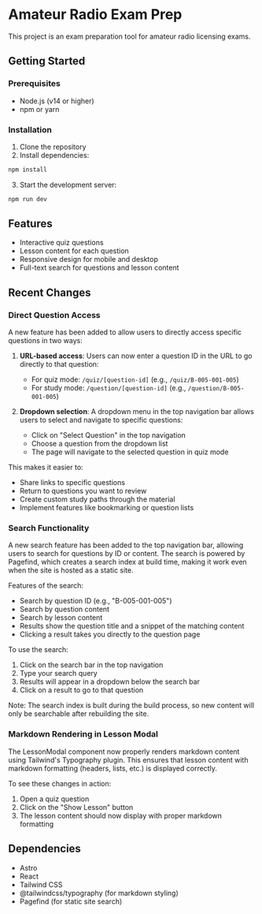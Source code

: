 

# Amateur Radio Exam Prep

This project is an exam preparation tool for amateur radio licensing exams.

## Getting Started

### Prerequisites

- Node.js (v14 or higher)
- npm or yarn

### Installation

1. Clone the repository
2. Install dependencies:

```bash
npm install
```

3. Start the development server:

```bash
npm run dev
```

## Features

- Interactive quiz questions
- Lesson content for each question
- Responsive design for mobile and desktop
- Full-text search for questions and lesson content

## Recent Changes

### Direct Question Access

A new feature has been added to allow users to directly access specific questions in two ways:

1. **URL-based access**: Users can now enter a question ID in the URL to go directly to that question:
   - For quiz mode: `/quiz/[question-id]` (e.g., `/quiz/B-005-001-005`)
   - For study mode: `/question/[question-id]` (e.g., `/question/B-005-001-005`)

2. **Dropdown selection**: A dropdown menu in the top navigation bar allows users to select and navigate to specific questions:
   - Click on "Select Question" in the top navigation
   - Choose a question from the dropdown list
   - The page will navigate to the selected question in quiz mode

This makes it easier to:
- Share links to specific questions
- Return to questions you want to review
- Create custom study paths through the material
- Implement features like bookmarking or question lists

### Search Functionality

A new search feature has been added to the top navigation bar, allowing users to search for questions by ID or content. The search is powered by Pagefind, which creates a search index at build time, making it work even when the site is hosted as a static site.

Features of the search:
- Search by question ID (e.g., "B-005-001-005")
- Search by question content
- Search by lesson content
- Results show the question title and a snippet of the matching content
- Clicking a result takes you directly to the question page

To use the search:
1. Click on the search bar in the top navigation
2. Type your search query
3. Results will appear in a dropdown below the search bar
4. Click on a result to go to that question

Note: The search index is built during the build process, so new content will only be searchable after rebuilding the site.

### Markdown Rendering in Lesson Modal

The LessonModal component now properly renders markdown content using Tailwind's Typography plugin. This ensures that lesson content with markdown formatting (headers, lists, etc.) is displayed correctly.

To see these changes in action:
1. Open a quiz question
2. Click on the "Show Lesson" button
3. The lesson content should now display with proper markdown formatting

## Dependencies

- Astro
- React
- Tailwind CSS
- @tailwindcss/typography (for markdown styling)
- Pagefind (for static site search)

